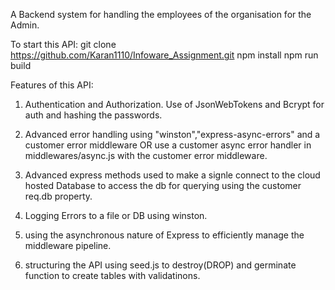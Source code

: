 A Backend system for handling the employees of the organisation for the Admin.

To start this API:
git clone https://github.com/Karan1110/Infoware_Assignment.git
npm install
npm run build

Features of this API:
1. Authentication and Authorization. Use of JsonWebTokens and Bcrypt for auth and hashing the passwords.

2. Advanced error handling using "winston","express-async-errors" and a customer error middleware 
                                                OR
   use a customer async error handler in middlewares/async.js with the customer error middleware.

3. Advanced express methods used to make a signle connect to the cloud hosted Database to access the db for 
   querying using the customer req.db property.

4. Logging Errors to a file or DB using winston.

5. using the asynchronous nature of Express to efficiently manage the middleware pipeline.

6. structuring the API using seed.js to destroy(DROP) and germinate function to create tables with validatinons.

